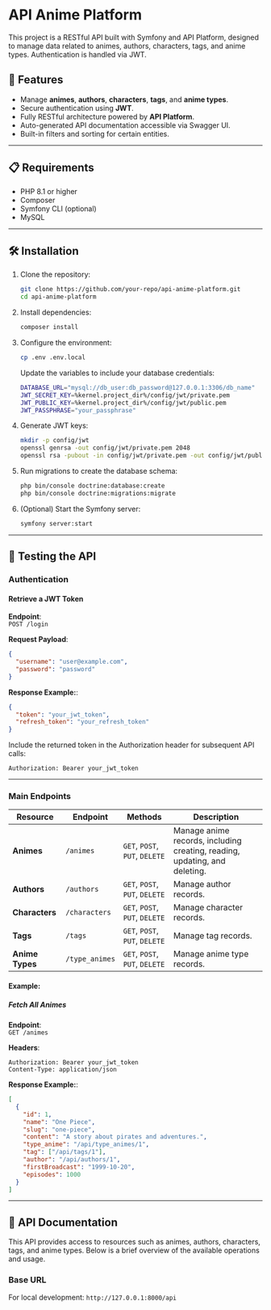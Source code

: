 # API Anime Platform

This project is a RESTful API built with Symfony and API Platform, designed to manage data related to animes, authors, characters, tags, and anime types. Authentication is handled via JWT.

## 🚀 Features

- Manage **animes**, **authors**, **characters**, **tags**, and **anime types**.
- Secure authentication using **JWT**.
- Fully RESTful architecture powered by **API Platform**.
- Auto-generated API documentation accessible via Swagger UI.
- Built-in filters and sorting for certain entities.

---

## 📋 Requirements

- PHP 8.1 or higher
- Composer
- Symfony CLI (optional)
- MySQL

---

## 🛠️ Installation

1. Clone the repository:

   ```bash  
   git clone https://github.com/your-repo/api-anime-platform.git  
   cd api-anime-platform  
   ```

2. Install dependencies:
    
    ```bash
    composer install  
    ```
   
3. Configure the environment:

    ```bash
    cp .env .env.local
    ```

    Update the variables to include your database credentials:
    
    ```bash
    DATABASE_URL="mysql://db_user:db_password@127.0.0.1:3306/db_name"  
    JWT_SECRET_KEY=%kernel.project_dir%/config/jwt/private.pem  
    JWT_PUBLIC_KEY=%kernel.project_dir%/config/jwt/public.pem  
    JWT_PASSPHRASE="your_passphrase"
    ```

4. Generate JWT keys:

    ```bash
    mkdir -p config/jwt  
    openssl genrsa -out config/jwt/private.pem 2048  
    openssl rsa -pubout -in config/jwt/private.pem -out config/jwt/public.pem  
    ```
   
5. Run migrations to create the database schema:

    ```bash
    php bin/console doctrine:database:create  
    php bin/console doctrine:migrations:migrate    
    ```

6. (Optional) Start the Symfony server:

    ```bash
    symfony server:start  
    ```
   
---

## 🧪 Testing the API

### Authentication

#### Retrieve a JWT Token
**Endpoint**:  
`POST /login`

**Request Payload**:
```json  
{  
  "username": "user@example.com",  
  "password": "password"  
}
```

**Response Example:**:
```json
{  
  "token": "your_jwt_token",
  "refresh_token": "your_refresh_token"
}  
```

Include the returned token in the Authorization header for subsequent API calls:

```http
Authorization: Bearer your_jwt_token
```

---

### Main Endpoints

| **Resource**      | **Endpoint**               | **Methods**       | **Description**                          |  
|--------------------|----------------------------|-------------------|------------------------------------------|  
| **Animes**         | `/animes`                 | `GET`, `POST`, `PUT`, `DELETE` | Manage anime records, including creating, reading, updating, and deleting. |  
| **Authors**        | `/authors`                | `GET`, `POST`, `PUT`, `DELETE` | Manage author records.                 |  
| **Characters**     | `/characters`             | `GET`, `POST`, `PUT`, `DELETE` | Manage character records.              |  
| **Tags**           | `/tags`                   | `GET`, `POST`, `PUT`, `DELETE` | Manage tag records.                    |  
| **Anime Types**    | `/type_animes`            | `GET`, `POST`, `PUT`, `DELETE` | Manage anime type records.             |  

#### Example:

##### Fetch All Animes
**Endpoint**:  
`GET /animes`

**Headers**:
```http  
Authorization: Bearer your_jwt_token  
Content-Type: application/json 
```

**Response Example:**:

```json
[  
  {  
    "id": 1,  
    "name": "One Piece",  
    "slug": "one-piece",  
    "content": "A story about pirates and adventures.",  
    "type_anime": "/api/type_animes/1",  
    "tag": ["/api/tags/1"],  
    "author": "/api/authors/1",  
    "firstBroadcast": "1999-10-20",  
    "episodes": 1000  
  }  
]  
```

---

## 📖 API Documentation

This API provides access to resources such as animes, authors, characters, tags, and anime types. Below is a brief overview of the available operations and usage.

### Base URL

For local development:  `http://127.0.0.1:8000/api`

